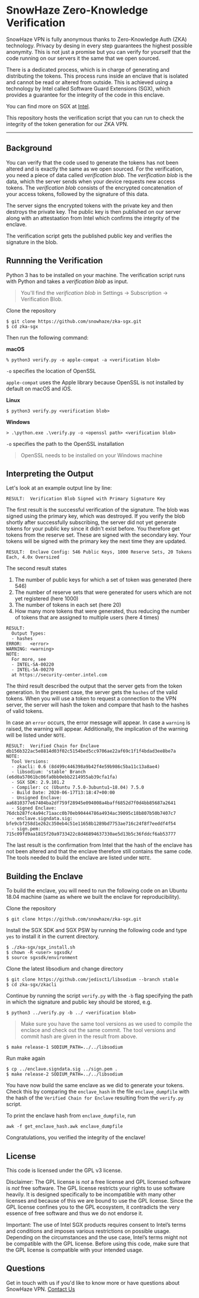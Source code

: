 # SnowHaze Zero-Knowledge Verification

SnowHaze VPN is fully anonymous thanks to Zero-Knowledge Auth (ZKA) technology. Privacy by desing in every step guarantees the highest possible anonymity. This is not just a promise but you can verify for yourself that the code running on our servers it the same that we open sourced.

There is a dedicated process, which is in charge of generating and distributing the tokens. This process runs inside an enclave that is isolated and cannot be read or altered from outside. This is achieved using a technology by Intel called Software Guard Extensions (SGX), which provides a guarantee for the integrity of the code in this enclave.

You can find more on SGX at [Intel](https://software.intel.com/content/www/us/en/develop/topics/software-guard-extensions.html).

This repository hosts the verification script that you can run to check the integrity of the token generation for our ZKA VPN.

<hr>

## Background
You can verify that the code used to generate the tokens has not been altered and is exactly the same as we open sourced. For the verification, you need a piece of data called *verification blob*. The *verification blob* is the data, which the server sends when your device requests new access tokens. The *verification blob* consists of the encrypted concatenation of your access tokens, followed by the signature of this data.

The server signs the encrypted tokens with the private key and then destroys the private key. The public key is then published on our server along with an attestaation from Intel which confirms the integrity of the enclave.

The verification script gets the published public key and verifies the signature in the blob.

## Runnning the Verification

Python 3 has to be installed on your machine. The verification script runs with Python and takes a *verification blob* as input.

> You'll find the *verification blob* in Settings &rarr; Subscription &rarr; Verification Blob.

Clone the repository

```
$ git clone https://github.com/snowhaze/zka-sgx.git
$ cd zka-sgx
```

Then run the following command:

**macOS**

```
% python3 verify.py -o apple-compat -a <verification blob>
```

`-o` specifies the location of OpenSSL

`apple-compat` uses the Apple library because OpenSSL is not installed by default on macOS and iOS.

**Linux**

```
$ python3 verify.py <verification blob>
```

**Windows**

```
> .\python.exe .\verify.py -o <openssl path> <verification blob>
```

`-o` specifies the path to the OpenSSL installation
> OpenSSL needs to be installed on your Windows machine


## Interpreting the Output
Let's look at an example output line by line:

```
RESULT:  Verification Blob Signed with Primary Signature Key
```
The first result is the successful verification of the signature. The blob was signed using the primary key, which was destroyed. If you verify the blob shortly after successfully subscribing, the server did not yet generate tokens for your public key since it didn't exist before. You therefore get tokens from the reserve set. These are signed with the secondary key. Your tokens will be signed with the primary key the next time they are updated.

```
RESULT:  Enclave Config: 546 Public Keys, 1000 Reserve Sets, 20 Tokens Each, 4.0x Oversized
```
The second result states

1. The number of public keys for which a set of token was generated (here 546)
2. The number of reserve sets that were generated for users which are not yet registered (here 1000)
3. The number of tokens in each set (here 20)
4. How many more tokens that were generated, thus reducing the number of tokens that are assigned to multiple users (here 4 times)

```
RESULT:
  Output Types:
  - hashes
ERROR:   <error>
WARNING: <warning>
NOTE:
  For more, see
  - INTEL-SA-00220
  - INTEL-SA-00270
  at https://security-center.intel.com
```
The third result described the output that the server gets from the token generation. In the present case, the server gets the `hashes` of the valid tokens. When you will use a token to request a connection to the VPN server, the server will hash the token and compare that hash to the hashes of valid tokens.

In case an `error` occurs, the error message will appear.
In case a `warning` is raised, the warning will appear. Additionally, the implication of the warning will be listed under `NOTE`.

```
RESULT:  Verified Chain for Enclave db156b322ac5e8814d03f02c5154bed5cc9706ae22af69c1f1f4bdad3ee8be7a
NOTE:
  Tool Versions:
  - zkacli: 0.6 (8d499c446398a9b42f4e59b986c5ba11c13a8ae4)
  - libsodium: 'stable' Branch (e6d0a57061bc06fa0bb0ebb2214955ab39cfa1fa)
  - SGX SDK: 2.9.101.2
  - Compiler: cc (Ubuntu 7.5.0-3ubuntu1~18.04) 7.5.0
  - Build Date: 2020-06-17T13:18:47+00:00
  - Unsigned Enclave: aa6810377e67404ba2df759f28945e094008a4baff6852d7f0d4bb85687a2641
  - Signed Enclave: 76dcb287fc4a94c71aacc0b70eb90444786a4934ac39095c18b807b50b7407c7
  - enclave.signdata.sig: bfe9cbf258d1e262c350eb4c51e11658b1289bd7753ae716c24f8f7eeddf4f54
  - sign.pem: 715c09fd9aa1815f20a9733422c8d46894637330ae5d13b5c36fddcf6ab53777
```
The last result is the confirmation from Intel that the hash of the enclave has not been altered and that the enclave therefore still contains the same code. The tools needed to build the enclave are listed under `NOTE`.

## Building the Enclave

To build the enclave, you will need to run the following code on an Ubuntu 18.04 machine (same as where we built the enclave for reproducibility).

Clone the repository

```
$ git clone https://github.com/snowhaze/zka-sgx.git
```

Install the SGX SDK and SGX PSW by running the following code and type `yes` to install it in the current directory.

```
$ ./zka-sgx/sgx_install.sh
$ chown -R <user> sgxsdk/
$ source sgxsdk/environment
```

Clone the latest libsodium and change directory

```
$ git clone https://github.com/jedisct1/libsodium --branch stable
$ cd zka-sgx/zkacli
```

Continue by running the script `verify.py` with the `-b` flag specifying the path in which the signature and public key should be stored, e.g.

```
$ python3 ../verify.py -b ../ <verification blob>
```

> Make sure you have the same tool versions as we used to compile the enclace and check out the same commit. The tool versions and commit hash are given in the result from above.

```
$ make release-1 SODIUM_PATH=../../libsodium
```

Run make again

```
$ cp ../enclave.signdata.sig ../sign.pem .
$ make release-2 SODIUM_PATH=../../libsodium
```

You have now build the same enclave as we did to generate your tokens. Check this by comparing the `enclave_hash` in the file `enclave_dumpfile` with the hash of the `Verified Chain for Enclave` resulting from the `verify.py` script.

To print the enclave hash from `enclave_dumpfile`, run

```
awk -f get_enclave_hash.awk enclave_dumpfile
```

Congratulations, you verified the integrity of the enclave!

## License

This code is licensed under the GPL v3 license.

Disclaimer: The GPL license is *not* a free license and GPL licensed software is *not* free software. The GPL license restricts your rights to use software heavily. It is designed specifically to be incompatible with many other licenses and because of this we are bound to use the GPL license. Since the GPL license confines you to the GPL ecosystem, it contradicts the very essence of free software and thus we do not endorse it.

Important: The use of Intel SGX products requires consent to Intel’s terms and conditions and imposes various restrictions on possible usage. Depending on the circumstances and the use case, Intel’s terms might not be compatible with the GPL license. Before using this code, make sure that the GPL license is compatible with your intended usage.

## Questions
Get in touch with us if you'd like to know more or have questions about SnowHaze VPN. [Contact Us](https://snowhaze.com/contact.html)